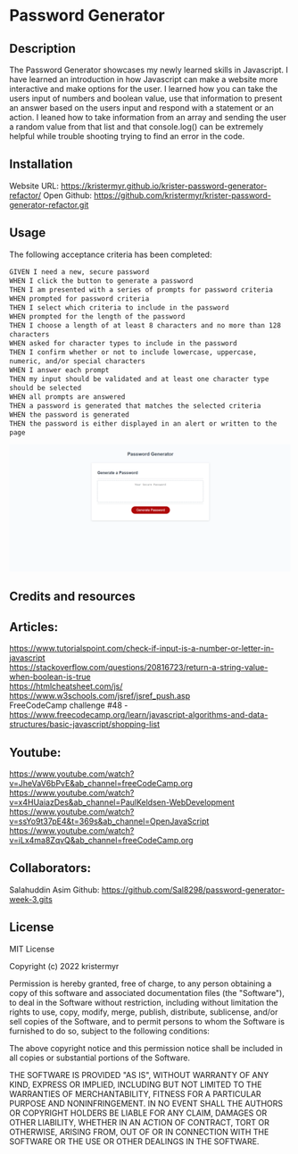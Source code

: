 # Password Generator

## Description
The Password Generator showcases my newly learned skills in Javascript. I have learned an introduction in how Javascript can make a website more interactive and make options for the user. 
I learned how you can take the users input of numbers and boolean value, use that information to present an answer based on the users input and respond with a statement or an action. I leaned how to take information from an array and sending the user a random value from that list and that console.log() can be extremely helpful while trouble shooting trying to find an error in the code. 

## Installation
Website URL: https://kristermyr.github.io/krister-password-generator-refactor/
Open Github: https://github.com/kristermyr/krister-password-generator-refactor.git

## Usage

The following acceptance criteria has been completed: 
```
GIVEN I need a new, secure password
WHEN I click the button to generate a password
THEN I am presented with a series of prompts for password criteria
WHEN prompted for password criteria
THEN I select which criteria to include in the password
WHEN prompted for the length of the password
THEN I choose a length of at least 8 characters and no more than 128 characters
WHEN asked for character types to include in the password
THEN I confirm whether or not to include lowercase, uppercase, numeric, and/or special characters
WHEN I answer each prompt
THEN my input should be validated and at least one character type should be selected
WHEN all prompts are answered
THEN a password is generated that matches the selected criteria
WHEN the password is generated
THEN the password is either displayed in an alert or written to the page
```
![The Password Generator webpage includes a headline explaining the use of the application, a window the application to give the information to the user and a button for the user to interact with.](./Assets/pagescreenshot.png)

## Credits and resources

## Articles:
https://www.tutorialspoint.com/check-if-input-is-a-number-or-letter-in-javascript  
https://stackoverflow.com/questions/20816723/return-a-string-value-when-boolean-is-true  
https://htmlcheatsheet.com/js/  
https://www.w3schools.com/jsref/jsref_push.asp  
FreeCodeCamp challenge #48 - https://www.freecodecamp.org/learn/javascript-algorithms-and-data-structures/basic-javascript/shopping-list

## Youtube:
https://www.youtube.com/watch?v=JheVaV6bPvE&ab_channel=freeCodeCamp.org  
https://www.youtube.com/watch?v=x4HUaiazDes&ab_channel=PaulKeldsen-WebDevelopment  
https://www.youtube.com/watch?v=ssYo9t37pE4&t=369s&ab_channel=OpenJavaScript  
https://www.youtube.com/watch?v=iLx4ma8ZqvQ&ab_channel=freeCodeCamp.org  

## Collaborators:
Salahuddin Asim 
Github: https://github.com/Sal8298/password-generator-week-3.gits

## License

MIT License

Copyright (c) 2022 kristermyr

Permission is hereby granted, free of charge, to any person obtaining a copy
of this software and associated documentation files (the "Software"), to deal
in the Software without restriction, including without limitation the rights
to use, copy, modify, merge, publish, distribute, sublicense, and/or sell
copies of the Software, and to permit persons to whom the Software is
furnished to do so, subject to the following conditions:

The above copyright notice and this permission notice shall be included in all
copies or substantial portions of the Software.

THE SOFTWARE IS PROVIDED "AS IS", WITHOUT WARRANTY OF ANY KIND, EXPRESS OR
IMPLIED, INCLUDING BUT NOT LIMITED TO THE WARRANTIES OF MERCHANTABILITY,
FITNESS FOR A PARTICULAR PURPOSE AND NONINFRINGEMENT. IN NO EVENT SHALL THE
AUTHORS OR COPYRIGHT HOLDERS BE LIABLE FOR ANY CLAIM, DAMAGES OR OTHER
LIABILITY, WHETHER IN AN ACTION OF CONTRACT, TORT OR OTHERWISE, ARISING FROM,
OUT OF OR IN CONNECTION WITH THE SOFTWARE OR THE USE OR OTHER DEALINGS IN THE
SOFTWARE.
